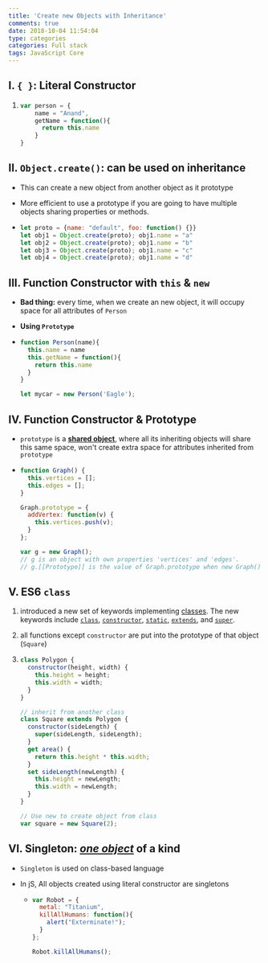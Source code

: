 ```yaml
---
title: 'Create new Objects with Inheritance'
comments: true
date: 2018-10-04 11:54:04
type: categories
categories: Full stack
tags: JavaScript Core
---
```


## I. **`{ }`: Literal Constructor**

1. ```js
   var person = {
       name = "Anand",
       getName = function(){
         return this.name 
       }
   }
   ```

## II. **`Object.create()`: can be used on inheritance** 

- This can create a new object from another object as it prototype

- More efficient to use a prototype if you are going to have multiple objects sharing properties or methods.

- ```js
  let proto = {name: "default", foo: function() {}}
  let obj1 = Object.create(proto); obj1.name = "a"
  let obj2 = Object.create(proto); obj1.name = "b"
  let obj3 = Object.create(proto); obj1.name = "c"
  let obj4 = Object.create(proto); obj1.name = "d"
  ```

## III. **Function Constructor with `this` & `new`**

- **Bad thing:** every time, when we create an new object, it will occupy space for all attributes of `Person`
- **Using `Prototype`**

- ```js
  function Person(name){
    this.name = name
    this.getName = function(){
      return this.name
    } 
  } 
  
  let mycar = new Person('Eagle');
  ```

## IV. **Function Constructor & Prototype**

- `prototype` is a **<u>shared object</u>**, where all its inheriting objects will share this same space, won't create extra space for attributes inherited from `prototype`

- ```js
  function Graph() {
    this.vertices = [];
    this.edges = [];
  }
  
  Graph.prototype = {
    addVertex: function(v) {
      this.vertices.push(v);
    }
  };
  
  var g = new Graph();
  // g is an object with own properties 'vertices' and 'edges'.
  // g.[[Prototype]] is the value of Graph.prototype when new Graph() is executed.
  ```

## V. **ES6 `class`**

1. introduced a new set of keywords implementing [classes](https://developer.mozilla.org/en-US/docs/Web/JavaScript/Reference/Classes). The new keywords include [`class`](https://developer.mozilla.org/en-US/docs/Web/JavaScript/Reference/Statements/class), [`constructor`](https://developer.mozilla.org/en-US/docs/Web/JavaScript/Reference/Classes/constructor), [`static`](https://developer.mozilla.org/en-US/docs/Web/JavaScript/Reference/Classes/static), [`extends`](https://developer.mozilla.org/en-US/docs/Web/JavaScript/Reference/Classes/extends), and [`super`](https://developer.mozilla.org/en-US/docs/Web/JavaScript/Reference/Operators/super).

2. all functions except `constructor` are put into the prototype of that object (`Square`)

3. ```js
   class Polygon {
     constructor(height, width) {
       this.height = height;
       this.width = width;
     }
   }
   
   // inherit from another class
   class Square extends Polygon {
     constructor(sideLength) {
       super(sideLength, sideLength);
     }
     get area() {
       return this.height * this.width;
     }
     set sideLength(newLength) {
       this.height = newLength;
       this.width = newLength;
     }
   }
   
   // Use new to create object from class
   var square = new Square(2);
   ```

## VI. **Singleton: *<u>one object</u>* of a kind** 

-  `Singleton`  is used on class-based language

- In jS, All objects created using literal constructor are singletons

  - ```js
    var Robot = {
      metal: "Titanium",
      killAllHumans: function(){
        alert("Exterminate!");
      }
    };
    
    Robot.killAllHumans();
    ```
